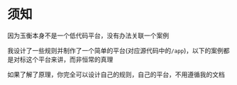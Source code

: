 # 须知

因为玉衡本身不是一个低代码平台，没有办法关联一个案例

我设计了一些规则并制作了一个简单的平台(对应源代码中的`/app`)，以下的案例都是对标这个平台来讲，而非恒常的真理

如果了解了原理，你完全可以设计自己的规则，自己的平台，不用遵循我的文档
